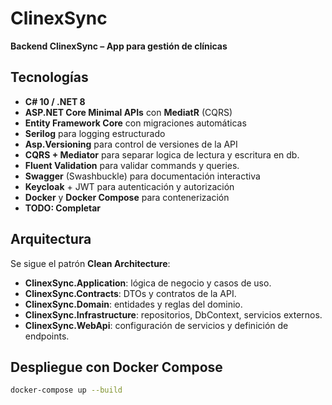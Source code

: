 # ClinexSync

**Backend ClinexSync – App para gestión de clínicas**

## Tecnologías

- **C# 10 / .NET 8**  
- **ASP.NET Core Minimal APIs** con **MediatR** (CQRS)  
- **Entity Framework Core** con migraciones automáticas  
- **Serilog** para logging estructurado  
- **Asp.Versioning** para control de versiones de la API  
- **CQRS + Mediator** para separar logica de lectura y escritura en db.
- **Fluent Validation** para validar commands y queries.    
- **Swagger** (Swashbuckle) para documentación interactiva  
- **Keycloak** + JWT para autenticación y autorización  
- **Docker** y **Docker Compose** para contenerización  
- **TODO: Completar**
## Arquitectura

Se sigue el patrón **Clean Architecture**:

- **ClinexSync.Application**: lógica de negocio y casos de uso.  
- **ClinexSync.Contracts**: DTOs y contratos de la API.  
- **ClinexSync.Domain**: entidades y reglas del dominio.  
- **ClinexSync.Infrastructure**: repositorios, DbContext, servicios externos.  
- **ClinexSync.WebApi**: configuración de servicios y definición de endpoints.  

## Despliegue con Docker Compose

```bash
docker-compose up --build

